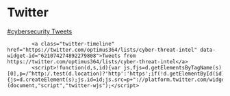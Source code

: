 # Twitter         
<a class="twitter-timeline"  href="https://twitter.com/hashtag/cybersecurity" data-widget-id="621011372009242624">#cybersecurity Tweets</a>
            <script>!function(d,s,id){var js,fjs=d.getElementsByTagName(s)[0],p=/^http:/.test(d.location)?'http':'https';if(!d.getElementById(id)){js=d.createElement(s);js.id=id;js.src=p+"://platform.twitter.com/widgets.js";fjs.parentNode.insertBefore(js,fjs);}}(document,"script","twitter-wjs");</script>
          


            <a class="twitter-timeline"  href="https://twitter.com/optimus364/lists/cyber-threat-intel" data-widget-id="621074274892279808">Tweets from https://twitter.com/optimus364/lists/cyber-threat-intel</a>
            <script>!function(d,s,id){var js,fjs=d.getElementsByTagName(s)[0],p=/^http:/.test(d.location)?'http':'https';if(!d.getElementById(id)){js=d.createElement(s);js.id=id;js.src=p+"://platform.twitter.com/widgets.js";fjs.parentNode.insertBefore(js,fjs);}}(document,"script","twitter-wjs");</script>
          
